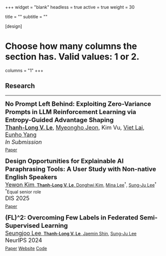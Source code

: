 +++
widget = "blank"
headless = true
active = true
weight = 30

title = ""
subtitle = ""

[design]
  # Choose how many columns the section has. Valid values: 1 or 2.
columns = "1"
+++

<style>
  .tag {font-size: 21px;}
  .paper {font-size: 20px; font-weight: bold}
  .authors {font-size: 18px;}
  .venue {font-size: 18px;}
  .note {font-size: 14px;}
  .highlight {font-weight: 600; text-decoration: underline;}
  .paperaward {font-size: 18px; font-weight: 600; color: #b1050e;}
  
  @media only screen and (max-width: 768px) {
    .paper {font-size: 18px;}
    .authors {font-size: 14px;}
    .venue {font-size: 14px;}
    .note {font-size: 12px;}
    .highlight {font-size: 14px; font-weight: 600; text-decoration: underline;}
    .paperaward {font-size: 14px; font-weight: 600;}
  }
</style>

<h2 class="section">Research</h2>
<hr class="divider"></hr>

<p style="line-height:1.3">
  <span class="paper">No Prompt Left Behind: Exploiting Zero-Variance Prompts in LLM Reinforcement Learning via Entropy-Guided Advantage Shaping</span><br>
  <span class="authors"><span class="highlight">Thanh-Long V. Le</span>, <a href="https://myeongho.com/">Myeongho Jeon</a>, Kim Vu, <a href="https://laiviet.github.io/">Viet Lai</a>, <a href="https://scholar.google.com/citations?user=UWO1mloAAAAJ&hl=en">Eunho Yang</a></span><br>
  <span class="venue"><i>In Submission</i></span><br style="content: ' '; display: block; margin: 5px;">
  <a class="badge badge-light" href="https://arxiv.org/abs/2509.21880"><i class="far fa-file-alt"></i> Paper</a>
</p>

<p style="line-height:1.3">
  <span class="paper">Design Opportunities for Explainable AI Paraphrasing Tools: A User Study with Non-native English Speakers</span><br>
  <span class="authors"><a href="https://yewon-kim.com/">Yewon Kim</span>, <span class="highlight">Thanh-Long V. Le</span>, <a href="http://donghwi.kim/">Donghwi Kim</a>, <a href="https://minalee-research.github.io/">Mina Lee</a><sup>&dagger;</sup>, <a href="https://sites.google.com/site/wewantsj/">Sung-Ju Lee</a><sup>&dagger;</sup></span><br>
  <span class="note"><sup>&dagger;</sup>Equal senior role</span><br>
  <span class="venue">DIS 2025</span><br style="content: ' '; display: block; margin: 5px;">
  <a class="badge badge-light" href="https://arxiv.org/abs/2405.07475"><i class="far fa-file-alt"></i> Paper</a>
<!--   <a class="badge badge-light" href="https://nmsl.kaist.ac.kr/projects/aiwriting/"><i class="fa fa-home"></i> Website</a> -->
</p>

<p style="line-height:1.3">
  <span class="paper">(FL)^2: Overcoming Few Labels in Federated Semi-Supervised Learning</span><br>
  <span class="authors"><a href="https://seungjoo.com/">Seungjoo Lee</span>, <span class="highlight">Thanh-Long V. Le</span>, <a href="https://jaemin-shin.github.io/">Jaemin Shin</a>, <a href="https://sites.google.com/site/wewantsj/">Sung-Ju Lee</a></span><br>
  <span class="venue">NeurIPS 2024</span><br style="content: ' '; display: block; margin: 5px;">
  <a class="badge badge-light" href="https://arxiv.org/abs/2410.23227"><i class="far fa-file-alt"></i> Paper</a>
    <a class="badge badge-light" href="https://nmsl.kaist.ac.kr/projects/fl2/"><i class="fa fa-home"></i> Website</a>
    <a class="badge badge-light" href="https://github.com/seungjoo-ai/FLFL-NeurIPS24"><i class="fa fa-code"></i> Code</a>
    <!-- <a class="badge badge-light" href="https://youtu.be/FbFD3B2OCo8?si=r5UnZtwYiXiOolgK"><i class="fa fa-video-camera"></i> Video</a> -->
</p>

<!-- <p style="line-height:1.3">
  <span class="paper">Amuse: Human-AI Collaborative Songwriting with Multimodal Inspirations</span><br>
  <span class="authors"><span class="highlight">Yewon Kim</span>, <a href="https://sites.google.com/site/wewantsj/">Sung-Ju Lee</a>, <a href="https://chrisdonahue.com">Chris Donahue</a></span><br>
  <span class="venue">CHI 2025 </span><br>
  <span class="paperaward"><i class="fas fa-award"></i> Best Paper Award (Top 1%)</span><br style="content: ' '; display: block; margin: 5px;">
  <a class="badge badge-light" href="https://arxiv.org/abs/2412.18940"><i class="far fa-file-alt"></i> Paper</a>
    <a class="badge badge-light" href="https://yewon-kim.com/amuse/"><i class="fa fa-home"></i> Website</a>
    <a class="badge badge-light" href="https://github.com/elianakim/Amuse"><i class="fa fa-code"></i> Code</a>
    <a class="badge badge-light" href="https://youtu.be/FbFD3B2OCo8?si=r5UnZtwYiXiOolgK"><i class="fa fa-video-camera"></i> Video</a>
</p>

<p style="line-height:1.3">
  <span class="paper">Design Opportunities for Explainable AI Paraphrasing Tools: A User Study with Non-native English Speakers</span><br>
  <span class="authors"><span class="highlight">Yewon Kim</span>, Thanh-Long V. Le, <a href="http://donghwi.kim/">Donghwi Kim</a>, <a href="https://minalee-research.github.io/">Mina Lee</a><sup>&dagger;</sup>, <a href="https://sites.google.com/site/wewantsj/">Sung-Ju Lee</a><sup>&dagger;</sup></span><br>
  <span class="note"><sup>&dagger;</sup>Equal senior role</span><br>
  <span class="venue">DIS 2025</span><br style="content: ' '; display: block; margin: 5px;">
  <a class="badge badge-light" href="https://arxiv.org/abs/2405.07475"><i class="far fa-file-alt"></i> Paper</a>
  <a class="badge badge-light" href="https://nmsl.kaist.ac.kr/projects/aiwriting/"><i class="fa fa-home"></i> Website</a>
</p>

<p style="line-height:1.3">
  <span class="paper">Hookpad Aria: A Copilot for Songwriters</span><br>
  <span class="authors"><a href="https://chrisdonahue.com">Chris Dohanue</a>, <a href="https://slseanwu.github.io/">Shih-Lun Wu</a>, <span class="highlight">Yewon Kim</span>, Dave Carlton, Ryan Miyakawa, <a href="https://johnthickstun.com/">John Thickstun</a></span><br>
  <span class="venue"><i>In Submission</i></span><br style="content: ' '; display: block; margin: 5px;">
  <span class="venue">ISMIR Late Breaking Demos 2024</span><br style="content: ' '; display: block; margin: 5px;">
  <a class="badge badge-light" href="https://arxiv.org/abs/2502.08122"><i class="far fa-file-alt"></i> Paper</a>
  <a class="badge badge-light" href="/uploads/publications/2024-aria/poster.pdf"><i class="fa fa-television"></i> Poster</a>
  <a class="badge badge-light" href="https://ismir2024program.ismir.net/lbd_489.html#video"><i class="fa fa-comments"></i> Talk</a>
</p>

<p style="line-height:1.3">
  <span class="paper">A Design Space for Intelligent and Interactive Writing Assistants</span><br>
  <span class="authors">
    <a href="https://minalee-research.github.io/">Mina Lee</a>, <a href="https://www.katygero.com/">Katy Ilonka Gero</a>, <a href="https://johnr0.github.io/">John Joon Young Chung</a> et al. (30+ authors)<br>
    <b>§4.2 User:</b> <a href="https://www.katygero.com/">Katy Ilonka Gero</a>, <span class="highlight">Yewon Kim</span>, <a href="https://web.eecs.utk.edu/~sdutta6/">Senjuti Dutta</a>, <a href="https://www.lilashroff.com/">Lila Shroff</a>, <a href="https://shrivastavadisha.github.io/">Disha Shrivastava</a>, <a href="https://johnr0.github.io/">John Joon Young Chung</a>, <a href="https://eugeniarho.com/">Eugenia Ha Rim Rho</a>
  </span><br>
  <!-- <span class="authors">
    <a href="https://minalee.info/">Mina Lee</a>, <a href="https://www.katygero.com/">Katy Ilonka Gero</a>, <a href="https://johnr0.github.io/">John Joon Young Chung</a>, <a href="https://simon.buckinghamshum.net/">Simon Buckingham Shum</a>, <a href="https://vipulraheja.github.io/">Vipul Raheja</a>, <a href="https://hua-shen.org/">Hua Shen</a>, <a href="https://vsubhashini.github.io/">Subhashini Venugopalan</a>, <a href="https://thiemowa.github.io/">Thiemo Wambsganss</a>, David Zhou, <a href="https://emad.ai/">Emad A. Alghamdi</a>, <a href="https://talaugust.github.io/">Tal August</a>, <a href="https://avinashbhat.github.io/about">Avinash Bhat</a>, <a href="https://www.dli.tech.cornell.edu/members/choksi">Madiha Zahrah Choksi</a>, <a href="https://web.eecs.utk.edu/~sdutta6/">Senjuti Dutta</a>, <a href="https://www.cs.mcgill.ca/~jguo/">Jin L.C. Guo</a>, <a href="https://naimulh0que.github.io/">Md Naimul Hoque</a>, <span class="highlight">Yewon Kim</span>, <a href="https://profiles.uts.edu.au/Simon.Knight">Simon Knight</a>, <a href="https://spneshaei.com/">Seyed Parsa Neshaei</a>, <a href="https://antonetteshibani.com/">Antonette Shibani</a>, <a href="https://shrivastavadisha.github.io/">Disha Shrivastava</a>, <a href="https://www.lilashroff.com/">Lila Shroff</a>, <a href="https://www.linkedin.com/in/agnia-sergeyuk/">Agnia Sergeyuk</a>, <a href="https://jtstark.com/">Jessi Stark</a>, <a href="https://www.ssterman.web.illinois.edu/">Sarah Sterman</a>, <a href="https://sitong-wang.github.io/">Sitong Wang</a>, <a href="https://atcbosselut.github.io/">Antoine Bosselut</a>, <a href="https://www.daniel-buschek.de/intro">Daniel Buschek</a>, <a href="https://joe.cat/">Joseph Chee Chang</a>, <a href="https://research.google/people/sherol-chen/">Sherol Chen</a>, <a href="https://mkremins.github.io/">Max Kreminski</a>, <a href="https://facultystaff.richmond.edu/~jpark/">Joonsuk Park</a>, <a href="https://ed.stanford.edu/faculty/roypea">Roy Pea</a>, <a href="https://eugeniarho.com/">Eugenia Ha Rim Rho</a>, <a href="https://www.szj.io/">Zejiang Shen</a>, <a href="https://www.linkedin.com/in/pao-siangliulue-03142866/">Pao Siangliulue</a> <br>
    *<b>§4.2 User:</b> <a href="https://www.katygero.com/">Katy Ilonka Gero</a>, <span class="highlight">Yewon Kim</span>, <a href="https://web.eecs.utk.edu/~sdutta6/">Senjuti Dutta</a>, <a href="https://www.lilashroff.com/">Lila Shroff</a>, <a href="https://shrivastavadisha.github.io/">Disha Shrivastava</a>, <a href="https://johnr0.github.io/">John Joon Young Chung</a>, <a href="https://eugeniarho.com/">Eugenia Ha Rim Rho</a>
  </span><br>
  <span class="venue">CHI 2024</span><br style="content: ' '; display: block; margin: 5px;">
  <a class="badge badge-light" href="http://arxiv.org/abs/2403.14117"><i class="far fa-file-alt"></i> Paper</a>
  <a class="badge badge-light" href="https://writing-assistant.github.io/"><i class="fa fa-home"></i> Website</a>
<!--   <a class="badge badge-light" href="https://github.com/taeckyung/SoTTA"><i class="fa fa-code"></i> Code</a>
</p>

<p style="line-height:1.3">
  <span class="paper">Towards Explainable AI Writing Assistants for Non-native English Speakers</span><br>
  <span class="authors"><span class="highlight">Yewon Kim</span>, <a href="https://minalee-research.github.io/">Mina Lee</a>, <a href="http://donghwi.kim/">Donghwi Kim</a>, <a href="https://sites.google.com/site/wewantsj/">Sung-Ju Lee</a></span><br>
  <span class="venue">CHI 2023 Workshop on Intelligent and Interactive Writing Assistants</span><br style="content: ' '; display: block; margin: 5px;">
  <a class="badge badge-light" href="http://arxiv.org/abs/2304.02625"><i class="far fa-file-alt"></i> Paper</a>
  <a class="badge badge-light" href="https://nmsl.kaist.ac.kr/projects/aiwriting/"><i class="fa fa-home"></i> Website</a>
</p>

<p style="line-height:1.3">
  <span class="paper">Tailoring Interactions: Exploring the Opportune Moment for Remote Computer-mediated Interactions with Home-alone Dogs</span><br>
  <span class="authors"><span class="highlight">Yewon Kim</span>, <a href="https://taesikgong.com/">Taesik Gong</a>, and <a href="https://sites.google.com/site/wewantsj/">Sung-Ju Lee</a></span><br>
  <span class="venue">CHI Extended Abstracts 2023</span><br style="content: ' '; display: block; margin: 5px;">
  <!-- <span class="venue">CHI EA 2023 <i>(Acceptance Rate: 34%)</i></span><br style="content: ' '; display: block; margin: 5px;">
  <a class="badge badge-light" href="https://dl.acm.org/doi/10.1145/3544549.3585757"><i class="far fa-file-alt"></i> Paper</a>
  <a class="badge badge-light" href="https://nmsl.kaist.ac.kr/projects/tailor/"><i class="fa fa-home"></i> Website</a>
  <a class="badge badge-light" href="/uploads/publications/2023-tailor/poster.png"><i class="fa fa-television"></i> Poster</a>
  <a class="badge badge-light" href="https://youtu.be/bvsR7GuVvPM"><i class="fa fa-comments"></i> Talk</a>
</p> 

<p style="line-height:1.3">
  <span class="paper">SoTTA: Robust Test-Time Adaptation on Noisy Data Streams</span><br>
  <span class="authors">
    <a href="https://taesikgong.com/">Taesik Gong</a>*, <span class="highlight">Yewon Kim</span>*, <a href="https://taeckyung.github.io/">Taeckyung Lee</a>*, Sorn Chottananurak, <a href="https://sites.google.com/site/wewantsj/">Sung-Ju Lee</a></span><br>
  <span class="note"><sup>*</sup>Equal contribution</span><br>
  <span class="venue">NeurIPS 2023</span><br style="content: ' '; display: block; margin: 5px;">
  <a class="badge badge-light" href="https://arxiv.org/pdf/2310.10074.pdf"><i class="far fa-file-alt"></i> Paper</a>
  <a class="badge badge-light" href="https://nmsl.kaist.ac.kr/projects/sotta/"><i class="fa fa-home"></i> Website</a>
  <a class="badge badge-light" href="https://github.com/taeckyung/SoTTA"><i class="fa fa-code"></i> Code</a>
</p> 

<p style="line-height:1.3">
  <span class="paper">DAPPER: Label-Free Performance Estimation after Personalization for Heterogeneous Mobile Sensing</span><br>
  <span class="authors"><a href="https://taesikgong.com/">Taesik Gong</a>, <span class="highlight">Yewon Kim</span>, <a href="https://adibaorz.super.site/">Adiba Orzikulova</a>, <a href="https://yunxinliu.github.io/">Yunxin Liu</a>, <a href="http://www.sungjuhwang.com/">Sung Ju Hwang</a>, <a href="http://alinlab.kaist.ac.kr/shin.html">Jinwoo Shin</a>, <a href="https://sites.google.com/site/wewantsj/">Sung-Ju Lee</a></span><br>
  <span class="venue">IMWUT (UbiComp) 2023</span><br style="content: ' '; display: block; margin: 5px;">
  <a class="badge badge-light" href="https://dl.acm.org/doi/10.1145/3596256"><i class="far fa-file-alt"></i> Paper</a>
  <a class="badge badge-light" href="https://nmsl.kaist.ac.kr/projects/dapper/"><i class="fa fa-home"></i> Website</a>
  <!-- <br style="content: ' '; display: block; margin: 5px;">
</p>  

<p style="line-height:1.3">
  <span class="paper">NOTE: Robust Continual Test-time Adaptation Against Temporal Correlation</span><br>
  <span class="authors"><a href="https://taesikgong.com/">Taesik Gong</a>, <a href="https://jh-jeong.github.io/">Jongheon Jeong</a>, Taewon Kim, <span class="highlight">Yewon Kim</span>, <a href="http://alinlab.kaist.ac.kr/shin.html">Jinwoo Shin</a>, <a href="https://sites.google.com/site/wewantsj/">Sung-Ju Lee</a></span><br>
  <span class="venue">NeurIPS 2022</span><br>
  <!-- <span class="venue">NeurIPS 2022 <i>(Acceptance Rate: 25.6%)</i></span><br>
  <span class="paperaward"><i class="fas fa-award"></i> Qualcomm Innovation Fellowship Finalist</span>
  <br style="content: ' '; display: block; margin: 5px;">
  <a class="badge badge-light" href="https://arxiv.org/abs/2208.05117"><i class="far fa-file-alt"></i> Paper</a>
  <a class="badge badge-light" href="https://nmsl.kaist.ac.kr/projects/note/"><i class="fa fa-home"></i> Website</a>
  <a class="badge badge-light" href="https://github.com/TaesikGong/NOTE"><i class="fa fa-code"></i> Code</a>
  <a class="badge badge-light" href="/uploads/publications/2022-note/poster.png"><i class="fa fa-television"></i> Poster</a>
  <a class="badge badge-light" href="https://nips.cc/virtual/2022/poster/54853"><i class="fa fa-comments"></i> Talk</a>
  <br style="content: ' '; display: block; margin: 5px;">
</p> -->
